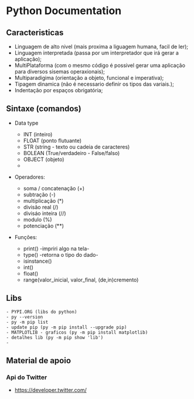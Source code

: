 # Python Documentation

## Caracteristicas
-   Linguagem de alto nivel (mais proxima a liguagem humana, facil de ler);
-   Linguagem interpretada (passa por um interpretador que irá gerar a aplicação);
-   MultiPlataforma (com o mesmo código é possivel gerar uma aplicação para diversos sisemas operaxionais);
-   Multiparadigima (orientação a objeto, funcional e imperativa);
-   Tipagem dinamica (não é necessario definir os tipos das variais.);
-   Indentação por espaços obrigatória;

## Sintaxe (comandos)
*   Data type
    - INT (inteiro)
    - FLOAT (ponto flutuante)
    - STR (string - texto ou cadeia de caracteres)
    - BOLEAN (True/verdadeiro - False/falso)
    - OBJECT (objeto)
    - 

*   Operadores:
    - soma / concatenação (+)
    - subtração (-)
    - multiplicação (*)
    - divisão real (/)
    - divisáo inteira (//)
    - modulo (%)
    - potenciação (**)

*   Funções:
    - print() -impriri algo na tela-
    - type() -retorna o tipo do dado-
    - isinstance()
    - int()
    - float()
    - range(valor_inicial, valor_final, (de,in)cremento)

## Libs
    - PYPI.ORG (libs do python)
    - py --version
    - py -m pip list 
    - update pip (py -m pip install --upgrade pip)
    - MATPLOTLIB - graficos (py -m pip install matplotlib)
    - detalhes lib (py -m pip show 'lib')
    - 

## Material de apoio

### Api do Twitter
-   https://developer.twitter.com/

